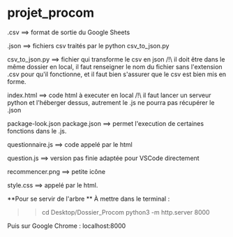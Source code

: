 # projet_procom

.csv ==> format de sortie du Google Sheets

.json ==> fichiers csv traités par le python csv_to_json.py

csv_to_json.py ==> fichier qui transforme le csv en json
/!\ il doit être dans le même dossier en local,
il faut renseigner le nom du fichier sans l'extension .csv pour qu'il fonctionne,
et il faut bien s'assurer que le csv est bien mis en forme.

index.html ==> code html à executer en local
/!\ il faut lancer un serveur python et l'héberger dessus, autrement le .js ne pourra pas récupérer le .json

package-look.json
package.json ==> permet l'execution de certaines fonctions dans le .js.

questionnaire.js ==> code appelé par le html

question.js ==> version pas finie adaptée pour VSCode directement

recommencer.png ==> petite icône

style.css ==> appelé par le html.

**Pour se servir de l'arbre
**
À mettre dans le terminal :
>> cd Desktop/Dossier_Procom
>> python3 -m http.server 8000

Puis sur Google Chrome :
localhost:8000
